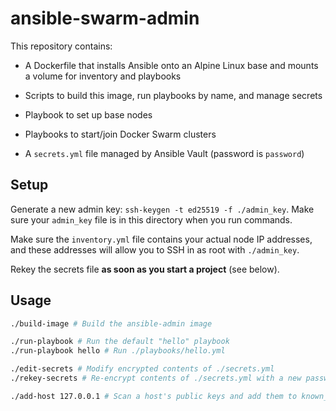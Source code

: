 # ansible-swarm-admin

This repository contains:
  - A Dockerfile that installs Ansible onto an Alpine Linux base and mounts a volume for inventory and playbooks

  - Scripts to build this image, run playbooks by name, and manage secrets

  - Playbook to set up base nodes

  - Playbooks to start/join Docker Swarm clusters

  - A `secrets.yml` file managed by Ansible Vault (password is `password`)

## Setup

Generate a new admin key: `ssh-keygen -t ed25519 -f ./admin_key`. Make sure your `admin_key` file is in this directory when you run commands.

Make sure the `inventory.yml` file contains your actual node IP addresses, and these addresses will allow you to SSH in as root with `./admin_key`.

Rekey the secrets file **as soon as you start a project** (see below).

## Usage

```sh
./build-image # Build the ansible-admin image

./run-playbook # Run the default "hello" playbook
./run-playbook hello # Run ./playbooks/hello.yml

./edit-secrets # Modify encrypted contents of ./secrets.yml
./rekey-secrets # Re-encrypt contents of ./secrets.yml with a new password

./add-host 127.0.0.1 # Scan a host's public keys and add them to known_hosts (to avoid being prompted during SSH authentication)
```

